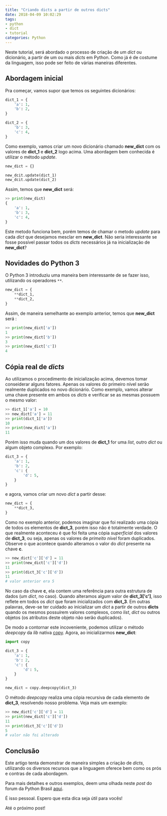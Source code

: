 ```yaml
---
title: "Criando dicts a partir de outros dicts"
date: 2018-04-09 10:02:29
tags:
- python
- dict
- tutorial
categories: Python
---
```


Neste tutorial, será abordado o processo de criação de um *dict* ou dicionário, a partir de um ou mais *dicts* em Python. Como já é de costume da linguagem, isso pode ser feito de várias maneiras diferentes.

## Abordagem inicial

Pra começar, vamos supor que temos os seguintes dicionários:

```python
dict_1 = {
    'a': 1,
    'b': 2,
}

dict_2 = {
    'b': 3,
    'c': 4,
}
```

Como exemplo, vamos criar um novo dicionário chamado **new_dict** com os valores de **dict_1** e **dict_2** logo acima. Uma abordagem bem conhecida é utilizar o método *update*.

```python
new_dict = {}

new_dcit.update(dict_1)
new_dcit.update(dict_2)
```

Assim, temos que **new_dict** será:

```python
>> print(new_dict)
{
    'a': 1,
    'b': 3,
    'c': 4,
}
```

Este metodo funciona bem, porém temos de chamar o metodo *update* para cada *dict* que desejamos mesclar em **new_dict**. Não seria interessante se fosse possível passar todos os *dicts* necessários já na inicialização de **new_dict**?

## Novidades do Python 3

O Python 3 introduziu uma maneira bem interessante de se fazer isso, utilizando os operadores `**`.

```python
new_dict = {
    **dict_1,
    **dict_2,
}

```

Assim, de maneira semelhante ao exemplo anterior, temos que **new_dict** será :

```python
>> print(new_dict['a'])
1
>> print(new_dict['b'])
3
>> print(new_dict['c'])
4
```

## Cópia real de *dicts*

Ao utilizamos o procedimento de inicialização acima, devemos tomar conseiderar alguns fatores. Apenas os valores do primeiro nível serão realmente duplicados no novo dicionário. Como exemplo, vamos alterar uma chave presente em ambos os *dicts* e verificar se as mesmas possuem o mesmo valor:

```python
>> dict_1['a'] = 10
>> new_dict['a'] = 11
>> print(dict_1['a'])
10
>> print(new_dict['a'])
11
```

Porém isso muda quando um dos valores de **dict_1** for uma *list*, outro *dict* ou algum objeto complexo. Por exemplo:

```python
dict_3 = {
    'a': 1,
    'b': 2,
    'c': {
        'd': 5,
    }
}
```

e agora, vamos criar um novo *dict* a partir desse:

```python
new_dict = {
    **dict_3,
}

```

Como no exemplo anterior, podemos imaginar que foi realizado uma cópia de todos os elementos de **dict_3**, porém isso não é totalmente verdade. O que realmente aconteceu é que foi feita uma cópia *superficial* dos valores de **dict_3**, ou seja, apenas os valores de *primeito nível* foram duplicados. Observe o que acontece quando alteramos o valor do *dict* presente na chave **c**.

```python
>> new_dict['c']['d'] = 11
>> print(new_dict['c']['d'])
11
>> print(dict_3['c']['d'])
11 
# valor anterior era 5

```

No caso da chave **c**, ela contem uma referência para outra estrutura de dados (um *dict*, no caso). Quando alteramos algum valor de **dict_3['c']**, isso reflete em todos os *dict* que foram inicializados com **dict_3**. Em outras palavras, deve-se ter cuidado ao inicializar um *dict* a partir de outros **dicts** quando os mesmos possuírem valores complexos, como *list*, *dict* ou outros objetos (os atributos deste objeto não serão duplicados).

De modo a contornar este incoveniente, podemos utilizar o método *deepcopy* da *lib* nativa [copy](https://docs.python.org/2/library/copy.html). Agora, ao inicializarmos **new_dict**:

```python
import copy

dict_3 = {
    'a': 1,
    'b': 2,
    'c': {
        'd': 5,
    }
}

new_dict = copy.deepcopy(dict_3)
```

O método *deepcopy* realiza uma cópia recursiva de cada elemento de **dict_3**, resolvendo nosso problema. Veja mais um exemplo:

```python
>> new_dict['c']['d'] = 11
>> print(new_dict['c']['d'])
11
>> print(dict_3['c']['d'])
5 
# valor não foi alterado
```

## Conclusão

Este artigo tenta demonstrar de maneira simples a criação de *dicts*, utilizando os diversos recursos que a linguagem oferece bem como os prós e contras de cada abordagem. 

Para mais detalhes e outros exemplos, deem uma olhada neste *post* do forum da Python Brasil [aqui](https://groups.google.com/forum/#!topic/python-brasil/OhUqYQ32M7E).

É isso pessoal. Espero que esta dica seja útil para vocês!

Até o próximo post!
